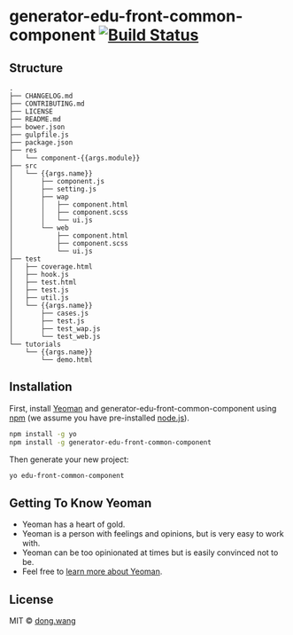 # generator-edu-front-common-component [![Build Status][travis-image]][travis-url]

## Structure

```
.
├── CHANGELOG.md
├── CONTRIBUTING.md
├── LICENSE
├── README.md
├── bower.json
├── gulpfile.js
├── package.json
├── res
│   └── component-{{args.module}}
├── src
│   └── {{args.name}}
│       ├── component.js
│       ├── setting.js
│       ├── wap
│       │   ├── component.html
│       │   ├── component.scss
│       │   └── ui.js
│       └── web
│           ├── component.html
│           ├── component.scss
│           └── ui.js
├── test
│   ├── coverage.html
│   ├── hook.js
│   ├── test.html
│   ├── test.js
│   ├── util.js
│   └── {{args.name}}
│       ├── cases.js
│       ├── test.js
│       ├── test_wap.js
│       └── test_web.js
└── tutorials
    └── {{args.name}}
        └── demo.html
```

## Installation

First, install [Yeoman](http://yeoman.io) and generator-edu-front-common-component using [npm](https://www.npmjs.com/) (we assume you have pre-installed [node.js](https://nodejs.org/)).

```bash
npm install -g yo
npm install -g generator-edu-front-common-component
```

Then generate your new project:

```bash
yo edu-front-common-component
```

## Getting To Know Yeoman

 * Yeoman has a heart of gold.
 * Yeoman is a person with feelings and opinions, but is very easy to work with.
 * Yeoman can be too opinionated at times but is easily convinced not to be.
 * Feel free to [learn more about Yeoman](http://yeoman.io/).

## License

MIT © [dong.wang]()


[npm-image]: https://badge.fury.io/js/generator-edu-front-common-component.svg
[npm-url]: https://npmjs.org/package/generator-edu-front-common-component
[travis-image]: https://travis-ci.org/techbirds/generator-edu-front-common-component.svg?branch=master
[travis-url]: https://travis-ci.org/techbirds/generator-edu-front-common-component
[daviddm-image]: https://david-dm.org/techbirds/generator-edu-front-common-component.svg?theme=shields.io
[daviddm-url]: https://david-dm.org/techbirds/generator-edu-front-common-component
[coveralls-image]: https://coveralls.io/repos/techbirds/generator-edu-front-common-component/badge.svg
[coveralls-url]: https://coveralls.io/r/techbirds/generator-edu-front-common-component
